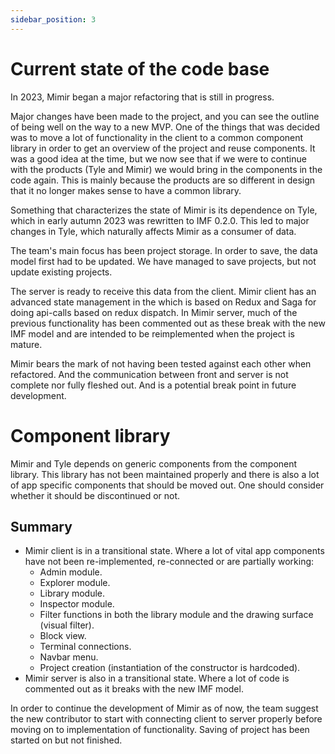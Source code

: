 ```yaml
---
sidebar_position: 3
---
```


# Current state of the code base

In 2023, Mimir began a major refactoring that is still in progress.

Major changes have been made to the project, and you can see the outline of being well on the way to a new
MVP. One of the things that was decided was to move a lot of functionality in the client to a common component
library in order to get an overview of the project and reuse components. It was a good idea at the time, but we now see
that if we were to continue with the products (Tyle and Mimir) we would bring in the components in the code again. This
is mainly because the products are so different in design that it no longer makes sense to have a common library.

Something that characterizes the state of Mimir is its dependence on Tyle, which in early autumn 2023 was rewritten
to IMF 0.2.0. This led to major changes in Tyle, which naturally affects Mimir as a consumer of data.

The team's main focus has been project storage. In order to save, the data model first had to be updated. We have
managed to
save projects, but not update existing projects.

The server is ready to receive this data from the client. Mimir client has an advanced state management in the
which is based on Redux and Saga for doing api-calls based on redux dispatch. In Mimir server, much of
the previous functionality has been commented
out as these break with the new IMF model and are intended to be reimplemented when the project is mature.

Mimir bears the mark of not having been tested against each other when refactored. And the
communication between front and server is not complete nor fully fleshed out. And is a potential break point in future
development.

# Component library

Mimir and Tyle depends on generic components from the component library. This library has not been maintained properly
and there is also a lot of app specific components that should be moved out. One should consider whether it should be
discontinued or not.

## Summary

- Mimir client is in a transitional state. Where a lot of vital app components have not been re-implemented,
  re-connected or
  are partially working:
    - Admin module.
    - Explorer module.
    - Library module.
    - Inspector module.
    - Filter functions in both the library module and the drawing surface (visual filter).
    - Block view.
    - Terminal connections.
    - Navbar menu.
    - Project creation (instantiation of the constructor is hardcoded).
- Mimir server is also in a transitional state. Where a lot of code is commented out as it breaks with the new IMF
  model.

In order to continue the development of Mimir as of now, the team suggest the new contributor to start with connecting
client to server properly before moving on to implementation of functionality. Saving of project has been started on
but not finished.